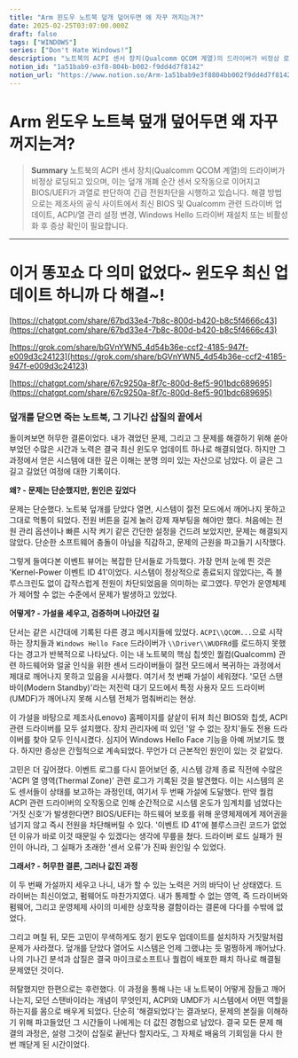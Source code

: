 ```yaml
---
title: "Arm 윈도우 노트북 덮개 덮어두면 왜 자꾸 꺼지는겨?"
date: 2025-02-25T03:07:00.000Z
draft: false
tags: ["WINDOWS"]
series: ["Don't Hate Windows!"]
description: "노트북의 ACPI 센서 장치(Qualcomm QCOM 계열)의 드라이버가 비정상 로딩되고 있으며, 이는 덮개 개폐 순간 센서 오작동으로 이어지고 BIOS/UEFI가 과열로 판단하여 긴급 전원차단을 시행하고 있습니다. 해결 방법으로는 제조사의 공식 사이트에서 최신 BIOS 및 Qualcomm 관련 드라이버 업데이트, ACPI/열 관리 설정 변경, Windows Hello 드라이버 재설치 또는 비활성화 후 증상 확인이 필요합니다."
notion_id: "1a51bab9-e3f8-804b-b002-f9dd4d7f8142"
notion_url: "https://www.notion.so/Arm-1a51bab9e3f8804bb002f9dd4d7f8142"
---
```


# Arm 윈도우 노트북 덮개 덮어두면 왜 자꾸 꺼지는겨?

> **Summary**
> 노트북의 ACPI 센서 장치(Qualcomm QCOM 계열)의 드라이버가 비정상 로딩되고 있으며, 이는 덮개 개폐 순간 센서 오작동으로 이어지고 BIOS/UEFI가 과열로 판단하여 긴급 전원차단을 시행하고 있습니다. 해결 방법으로는 제조사의 공식 사이트에서 최신 BIOS 및 Qualcomm 관련 드라이버 업데이트, ACPI/열 관리 설정 변경, Windows Hello 드라이버 재설치 또는 비활성화 후 증상 확인이 필요합니다.

---

# 이거 똥꼬쇼 다 의미 없었다~ 윈도우 최신 업데이트 하니까 다 해결~!

[https://chatgpt.com/share/67bd33e4-7b8c-800d-b420-b8c5f4666c43](https://chatgpt.com/share/67bd33e4-7b8c-800d-b420-b8c5f4666c43)

[https://grok.com/share/bGVnYWN5_4d54b36e-ccf2-4185-947f-e009d3c24123](https://grok.com/share/bGVnYWN5_4d54b36e-ccf2-4185-947f-e009d3c24123)

[https://chatgpt.com/share/67c9250a-8f7c-800d-8ef5-901bdc689695](https://chatgpt.com/share/67c9250a-8f7c-800d-8ef5-901bdc689695)

### 덮개를 닫으면 죽는 노트북, 그 기나긴 삽질의 끝에서

돌이켜보면 허무한 결론이었다. 내가 겪었던 문제, 그리고 그 문제를 해결하기 위해 쏟아부었던 수많은 시간과 노력은 결국 최신 윈도우 업데이트 하나로 해결되었다. 하지만 그 과정에서 얻은 시스템에 대한 깊은 이해는 분명 의미 있는 자산으로 남았다. 이 글은 그 길고 길었던 여정에 대한 기록이다.

**왜? - 문제는 단순했지만, 원인은 깊었다**

문제는 단순했다. 노트북 덮개를 닫았다 열면, 시스템이 절전 모드에서 깨어나지 못하고 그대로 먹통이 되었다. 전원 버튼을 길게 눌러 강제 재부팅을 해야만 했다. 처음에는 전원 관리 옵션이나 빠른 시작 켜기 같은 간단한 설정을 건드려 보았지만, 문제는 해결되지 않았다. 단순한 소프트웨어 충돌이 아님을 직감하고, 문제의 근원을 파고들기 시작했다.

그렇게 들여다본 이벤트 뷰어는 복잡한 단서들로 가득했다. 가장 먼저 눈에 띈 것은 'Kernel-Power 이벤트 ID 41'이었다. 시스템이 정상적으로 종료되지 않았다는, 즉 블루스크린도 없이 갑작스럽게 전원이 차단되었음을 의미하는 로그였다. 무언가 운영체제가 제어할 수 없는 수준에서 문제가 발생하고 있었다.

**어떻게? - 가설을 세우고, 검증하며 나아갔던 길**

단서는 같은 시간대에 기록된 다른 경고 메시지들에 있었다. `ACPI\\QCOM...`으로 시작하는 장치들과 `Windows Hello Face` 드라이버가 `\\Driver\\WUDFRd`를 로드하지 못했다는 경고가 반복적으로 나타났다. 이는 내 노트북의 핵심 칩셋인 퀄컴(Qualcomm) 관련 하드웨어와 얼굴 인식을 위한 센서 드라이버들이 절전 모드에서 복귀하는 과정에서 제대로 깨어나지 못하고 있음을 시사했다. 여기서 첫 번째 가설이 세워졌다. '모던 스탠바이(Modern Standby)'라는 저전력 대기 모드에서 특정 사용자 모드 드라이버(UMDF)가 깨어나지 못해 시스템 전체가 멈춰버리는 현상.

이 가설을 바탕으로 제조사(Lenovo) 홈페이지를 샅샅이 뒤져 최신 BIOS와 칩셋, ACPI 관련 드라이버를 모두 설치했다. 장치 관리자에 떠 있던 '알 수 없는 장치'들도 전용 드라이버를 찾아 모두 인식시켰다. 심지어 Windows Hello Face 기능을 아예 꺼보기도 했다. 하지만 증상은 간헐적으로 계속되었다. 무언가 더 근본적인 원인이 있는 것 같았다.

고민은 더 깊어졌다. 이벤트 로그를 다시 뜯어보던 중, 시스템 강제 종료 직전에 수많은 'ACPI 열 영역(Thermal Zone)' 관련 로그가 기록된 것을 발견했다. 이는 시스템의 온도 센서들이 상태를 보고하는 과정인데, 여기서 두 번째 가설에 도달했다. 만약 퀄컴 ACPI 관련 드라이버의 오작동으로 인해 순간적으로 시스템 온도가 임계치를 넘었다는 '거짓 신호'가 발생한다면? BIOS/UEFI는 하드웨어 보호를 위해 운영체제에게 제어권을 넘기지 않고 즉시 전원을 차단해버릴 수 있다. '이벤트 ID 41'에 블루스크린 코드가 없었던 이유가 바로 이것 때문일 수 있겠다는 생각에 무릎을 쳤다. 드라이버 로드 실패가 원인이 아니라, 그 실패가 초래한 '센서 오류'가 진짜 원인일 수 있었다.

**그래서? - 허무한 결론, 그러나 값진 과정**

이 두 번째 가설까지 세우고 나니, 내가 할 수 있는 노력은 거의 바닥이 난 상태였다. 드라이버는 최신이었고, 펌웨어도 마찬가지였다. 내가 통제할 수 없는 영역, 즉 드라이버와 펌웨어, 그리고 운영체제 사이의 미세한 상호작용 결함이라는 결론에 다다를 수밖에 없었다.

그리고 며칠 뒤, 모든 고민이 무색하게도 정기 윈도우 업데이트를 설치하자 거짓말처럼 문제가 사라졌다. 덮개를 닫았다 열어도 시스템은 언제 그랬냐는 듯 멀쩡하게 깨어났다. 나의 기나긴 분석과 삽질은 결국 마이크로소프트나 퀄컴이 배포한 패치 하나로 해결될 문제였던 것이다.

허탈했지만 한편으로는 후련했다. 이 과정을 통해 나는 내 노트북이 어떻게 잠들고 깨어나는지, 모던 스탠바이라는 개념이 무엇인지, ACPI와 UMDF가 시스템에서 어떤 역할을 하는지를 몸으로 배우게 되었다. 단순히 '해결되었다'는 결과보다, 문제의 본질을 이해하기 위해 파고들었던 그 시간들이 나에게는 더 값진 경험으로 남았다. 결국 모든 문제 해결의 과정은, 설령 그것이 삽질로 끝난다 할지라도, 그 자체로 배움의 기회임을 다시 한번 깨닫게 된 시간이었다.

